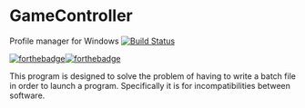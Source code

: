 # GameController
Profile manager for Windows
[![Build Status](https://travis-ci.org/DesolationReapers/GameController.svg?branch=master)](https://travis-ci.org/DesolationReapers/GameController)

[![forthebadge](http://forthebadge.com/images/badges/fuck-it-ship-it.svg)](http://forthebadge.com)[![forthebadge](http://forthebadge.com/images/badges/no-ragrets.svg)](http://forthebadge.com)

This program is designed to solve the problem of having to write a batch file in order to launch a program.
Specifically it is for incompatibilities between software.
